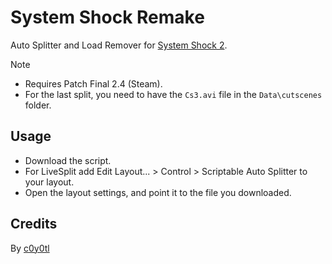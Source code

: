 # System Shock Remake
Auto Splitter and Load Remover for [System Shock 2](https://www.speedrun.com/systemshock2).
> [!NOTE]
> * Requires Patch Final 2.4 (Steam).
> * For the last split, you need to have the `Cs3.avi` file in the `Data\cutscenes` folder.
## Usage
* Download the script.
* For LiveSplit add Edit Layout... > Control > Scriptable Auto Splitter to your layout.
* Open the layout settings, and point it to the file you downloaded.
## Credits
By [c0y0tl](https://www.twitch.tv/c0y0tl)
